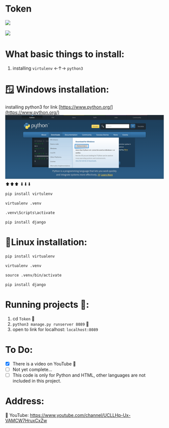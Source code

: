 # Token

<img src="https://img.shields.io/badge/any_text-you_like-pink"></img>

<img src="https://img.shields.io/badge/crypto-project_Notglobalized-pink"></img>

# What basic things to install:

1. installing `virtulenv` ←↑→ `python3`

# 🪟 Windows installation:

installing python3 for link [https://www.python.org/](https://www.python.org/)
![image](assets/installtionpython.png)
⬆⬆⬆
⬇⬇⬇
```
pip install virtulenv
```

```
virtualenv .venv
```

```
.venv\Scripts\activate
```

```
pip install django
```

# 🐧Linux installation:

```
pip install virtualenv
```

```
virtualenv .venv
```

```
source .venv/bin/activate
```

```
pip install django
```

# Running projects 👟:

1. cd `Token` 💯
2. `python3 manage.py runserver 8089` 💯
3. open to link for localhost: `localhost:8089`

# To Do:

- [x] There is a video on YouTube 🎥
- [ ] Not yet complete...
- [ ] This code is only for Python and HTML, other languages are not included in this project.

# Address:
🎥 YouTube: https://www.youtube.com/channel/UCLLHp-Ux-VAMCW7HruxCxZw
